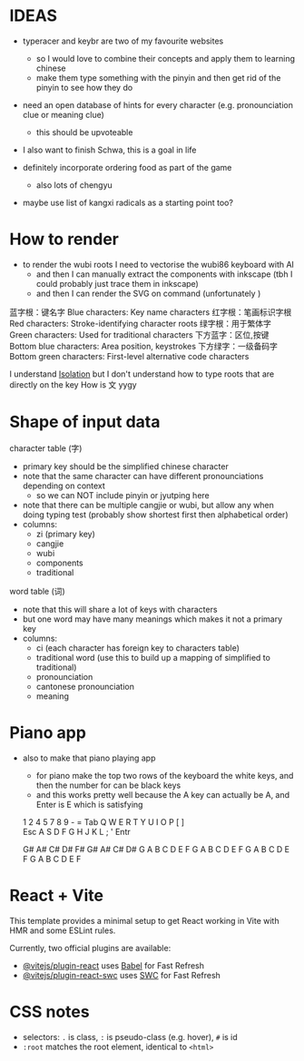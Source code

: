 # IDEAS
* typeracer and keybr are two of my favourite websites
  * so I would love to combine their concepts and apply them to learning chinese
  * make them type something with the pinyin and then get rid of the pinyin to see how they do
* need an open database of hints for every character (e.g. pronounciation clue or meaning clue)
  * this should be upvoteable
* I also want to finish Schwa, this is a goal in life

* definitely incorporate ordering food as part of the game
  * also lots of chengyu
* maybe use list of kangxi radicals as a starting point too?

# How to render
* to render the wubi roots I need to vectorise the wubi86 keyboard with AI
  * and then I can manually extract the components with inkscape (tbh I could probably just trace them in inkscape)
  * and then I can render the SVG on command (unfortunately )

蓝字根：键名字
Blue characters: Key name characters
红字根：笔画标识字根
Red characters: Stroke-identifying character roots
绿字根：用于繁体字
Green characters: Used for traditional characters
下方蓝字：区位,按键
Bottom blue characters: Area position, keystrokes
下方绿字：一级备码字
Bottom green characters: First-level alternative code characters

I understand [Isolation](https://madmansnest.com/2018/05/09/wubi-part-6.html) but I don't understand how to type roots that are directly on the key
How is 文 yygy

# Shape of input data
character table (字)
* primary key should be the simplified chinese character
* note that the same character can have different pronounciations depending on context
  * so we can NOT include pinyin or jyutping here
* note that there can be multiple cangjie or wubi, but allow any when doing typing test (probably show shortest first then alphabetical order)
* columns:
  * zi (primary key)
  * cangjie
  * wubi
  * components
  * traditional

word table (词)
* note that this will share a lot of keys with characters
* but one word may have many meanings which makes it not a primary key
* columns:
  * ci (each character has foreign key to characters table)
  * traditional word (use this to build up a mapping of simplified to traditional)
  * pronounciation
  * cantonese pronounciation
  * meaning

# Piano app
* also to make that piano playing app
  * for piano make the top two rows of the keyboard the white keys, and then the number for can be black keys
  * and this works pretty well because the A key can actually be A, and Enter is E which is satisfying

  1   2       4   5       7   8   9       -   = 
Tab Q   W   E   R   T   Y   U   I   O   P   [   ]   \
 Esc A   S   D   F   G   H   J   K   L   ;   '   Entr

  G#  A#      C#  D#      F#  G#  A#      C#  D# 
G   A   B   C   D   E   F   G   A   B   C   D   E   F
 G   A   B   C   D   E   F   G   A   B   C   D   E   F

# React + Vite

This template provides a minimal setup to get React working in Vite with HMR and some ESLint rules.

Currently, two official plugins are available:

- [@vitejs/plugin-react](https://github.com/vitejs/vite-plugin-react/blob/main/packages/plugin-react/README.md) uses [Babel](https://babeljs.io/) for Fast Refresh
- [@vitejs/plugin-react-swc](https://github.com/vitejs/vite-plugin-react-swc) uses [SWC](https://swc.rs/) for Fast Refresh

# CSS notes
* selectors: `.` is class, `:` is pseudo-class (e.g. hover), `#` is id
* `:root` matches the root element, identical to `<html>`